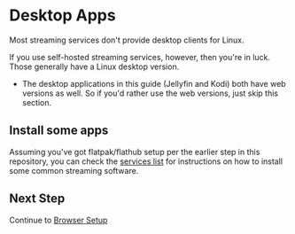 # Desktop Apps

Most streaming services don't provide desktop clients for Linux.

If you use self-hosted streaming services, however, then you're in luck. Those generally have a Linux desktop version.

* The desktop applications in this guide (Jellyfin and Kodi) both have web versions as well. So if you'd rather use the web versions, just skip this section.

## Install some apps

Assuming you've got flatpak/flathub setup per the earlier step in this repository, you can check the [services list](services/README.md) for instructions on how to install some common streaming software.

## Next Step

Continue to [Browser Setup](browsers/README.md)